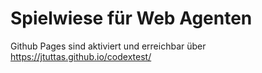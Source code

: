 # Spielwiese für Web Agenten 

Github Pages sind aktiviert und erreichbar über <https://jtuttas.github.io/codextest/>
